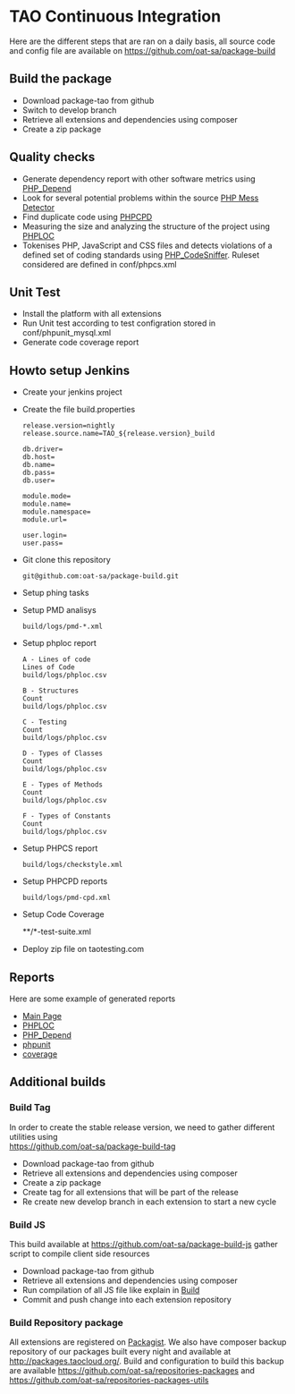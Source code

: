 <!--
created_at: '2014-09-25 12:39:35'
updated_at: '2014-09-26 00:42:35'
authors:
    - 'Lionel Lecaque'
tags: {  }
-->

TAO Continuous Integration
==========================

Here are the different steps that are ran on a daily basis, all source code and config file are available on https://github.com/oat-sa/package-build

Build the package
-----------------

-   Download package-tao from github
-   Switch to develop branch
-   Retrieve all extensions and dependencies using composer
-   Create a zip package

Quality checks
--------------

-   Generate dependency report with other software metrics using [PHP_Depend](http://pdepend.org)
-   Look for several potential problems within the source [PHP Mess Detector](http://phpmd.org)
-   Find duplicate code using [PHPCPD](https://github.com/sebastianbergmann/phpcpd)
-   Measuring the size and analyzing the structure of the project using [PHPLOC](https://github.com/sebastianbergmann/phploc)
-   Tokenises PHP, JavaScript and CSS files and detects violations of a defined set of coding standards using [PHP_CodeSniffer](http://github.com/squizlabs/PHP_CodeSniffer). Ruleset considered are defined in conf/phpcs.xml

Unit Test
---------

-   Install the platform with all extensions
-   Run Unit test according to test configration stored in conf/phpunit_mysql.xml
-   Generate code coverage report

Howto setup Jenkins
-------------------

-   Create your jenkins project
-   Create the file build.properties



        release.version=nightly
        release.source.name=TAO_${release.version}_build

        db.driver=
        db.host=
        db.name=
        db.pass=
        db.user=

        module.mode=
        module.name=
        module.namespace=
        module.url=

        user.login=
        user.pass=

-   Git clone this repository



        git@github.com:oat-sa/package-build.git

-   Setup phing tasks
-   Setup PMD analisys



        build/logs/pmd-*.xml

-   Setup phploc report



        A - Lines of code
        Lines of Code
        build/logs/phploc.csv

        B - Structures
        Count
        build/logs/phploc.csv

        C - Testing
        Count
        build/logs/phploc.csv

        D - Types of Classes
        Count
        build/logs/phploc.csv

        E - Types of Methods
        Count
        build/logs/phploc.csv

        F - Types of Constants
        Count
        build/logs/phploc.csv

-   Setup PHPCS report



        build/logs/checkstyle.xml

-   Setup PHPCPD reports



        build/logs/pmd-cpd.xml

-   Setup Code Coverage



       **/*-test-suite.xml

-   Deploy zip file on taotesting.com

Reports
-------

Here are some example of generated reports

-   [Main Page](http://docs.taotesting.com/reports/main.pdf)
-   [PHPLOC](http://docs.taotesting.com/reports/phploc.pdf)
-   [PHP_Depend](http://docs.taotesting.com/reports/jdepend.pdf)
-   [phpunit](http://docs.taotesting.com/reports/build-tao%20%2352%20Test%20Results%20%5BJenkins%5D.pdf)
-   [coverage](http://docs.taotesting.com/coverage/)

Additional builds
-----------------

### Build Tag

In order to create the stable release version, we need to gather different utilities using\
https://github.com/oat-sa/package-build-tag

-   Download package-tao from github
-   Retrieve all extensions and dependencies using composer
-   Create a zip package
-   Create tag for all extensions that will be part of the release
-   Re create new develop branch in each extension to start a new cycle

### Build JS

This build available at https://github.com/oat-sa/package-build-js gather script to compile client side resources

-   Download package-tao from github
-   Retrieve all extensions and dependencies using composer
-   Run compilation of all JS file like explain in [Build](developer-guide/build.md)
-   Commit and push change into each extension repository

### Build Repository package

All extensions are registered on [Packagist](https://packagist.org). We also have composer backup repository of our packages built every night and available at http://packages.taocloud.org/. Build and configuration to build this backup are available https://github.com/oat-sa/repositories-packages and https://github.com/oat-sa/repositories-packages-utils



